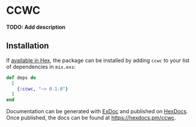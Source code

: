 # CCWC

**TODO: Add description**

## Installation

If [available in Hex](https://hex.pm/docs/publish), the package can be installed
by adding `ccwc` to your list of dependencies in `mix.exs`:

```elixir
def deps do
  [
    {:ccwc, "~> 0.1.0"}
  ]
end
```

Documentation can be generated with [ExDoc](https://github.com/elixir-lang/ex_doc)
and published on [HexDocs](https://hexdocs.pm). Once published, the docs can
be found at <https://hexdocs.pm/ccwc>.

